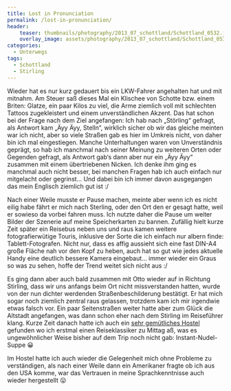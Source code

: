 ```yaml
---
title: Lost in Pronunciation
permalink: /lost-in-pronunciation/
header:
    teaser: thumbnails/photography/2013_07_schottland/Schottland_0532.jpg
    overlay_image: assets/photography/2013_07_schottland/Schottland_0532.jpg
categories:
  - Unterwegs
tags:
  - Schottland
  - Stirling
---
```

Wieder hat es nur kurz gedauert bis ein LKW-Fahrer angehalten hat und mit mitnahm. 
Am Steuer saß dieses Mal ein Klischee von Schotte bzw. einem Briten: Glatze, ein paar Kilos zu viel, 
die Arme ziemlich voll mit schlechten Tattoos zugekleistert und einem unverständlichen Akzent. 
Das hat schon bei der Frage nach dem Ziel angefangen: Ich hab nach „Störling“ gefragt, als Antwort kam „Äyy Äyy, Stelln“, 
wirklich sicher ob wir das gleiche meinten war ich nicht, aber so viele Straßen gab es hier im Umkreis nicht, von daher bin ich mal eingestiegen. 
Manche Unterhaltungen waren von Unverständnis geprägt, so hab ich manchmal nach seiner Meinung zu weiteren Orten oder Gegenden gefragt, 
als Antwort gab‘s dann aber nur ein „Äyy Äyy“ zusammen mit einem übertriebenen Nicken. 
Ich denke ihm ging es manchmal auch nicht besser, bei manchen Fragen hab ich auch einfach nur mitgelacht oder gegrinst&#8230;
Und dabei bin ich immer davon ausgegangen das mein Englisch ziemlich gut ist :/

Nach einer Weile musste er Pause machen, meinte aber wenn ich es nicht eilig habe fährt er mich nach Sterling, 
oder den Ort den er gesagt hatte, weil er sowieso da vorbei fahren muss. 
Ich nutzte daher die Pause um weiter Bilder der Szenerie auf meine Speicherkarten zu bannen. 
Zufällig hielt kurze Zeit später ein Reisebus neben uns und raus kamen weitere fotografierwütige Touris, 
inklusive der Sorte die ich einfach nur albern finde: Tablett-Fotografen. Nicht nur, dass es affig aussieht sich 
eine fast DIN-A4 große Fläche nah vor den Kopf zu heben, auch hat so gut wie jedes aktuelle Handy eine deutlich bessere Kamera eingebaut&#8230;
immer wieder ein Graus so was zu sehen, hoffe der Trend weitet sich nicht aus :/

Es ging dann aber auch bald zusammen mit Otto wieder auf in Richtung Stirling, dass wir uns anfangs beim Ort nicht missverstanden hatten, 
wurde von der nun dichter werdenden Straßenbeschilderung bestätigt. Er hat mich sogar noch ziemlich zentral raus gelassen, 
trotzdem kam ich mir irgendwie etwas falsch vor. Ein paar Seitenstraßen weiter hatte aber zum Glück die Altstadt angefangen, 
was dann schon eher nach dem Stirling im Reiseführer klang. 
Kurze Zeit danach hatte ich auch ein <a href="http://www.willywallacehostel.com/" target="_blank">sehr gemütliches Hostel</a> 
gefunden wo ich erstmal einen Reiseklassiker zu Mittag aß, was es ungewöhnlicher Weise bisher auf dem Trip noch nicht gab: Instant-Nudel-Suppe 😀

Im Hostel hatte ich auch wieder die Gelegenheit mich ohne Probleme zu verständigen, 
als nach einer Weile dann ein Amerikaner fragte ob ich aus den USA komme, war das Vertrauen in meine Sprachkenntnisse auch wieder hergestellt 😛
